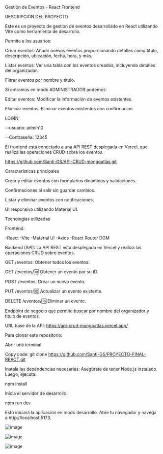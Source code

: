 Gestión de Eventos - React Frontend

DESCRIPCIÓN DEL PROYECTO
     
Este es un proyecto de gestión de eventos desarrollado en React utilizando Vite como herramienta de desarrollo. 

Permite a los usuarios:

Crear eventos: Añadir nuevos eventos proporcionando detalles como título, descripción, ubicación, fecha, hora, y más.

Listar eventos: Ver una tabla con los eventos creados, incluyendo detalles del organizador.

Filtrar eventos por nombre y titulo.

Si entramos en modo ADMINISTRADOR podemos:

Editar eventos: Modificar la información de eventos existentes.

Eliminar eventos: Eliminar eventos existentes con confirmación.



LOGIN: 

--usuario: admin10 

--Contraseña: 12345


El frontend está conectado a una API REST desplegada en Vercel, que realiza las operaciones CRUD sobre los eventos.

https://github.com/Santi-GS/API-CRUD-mongoatlas.git

Características principales

Crear y editar eventos con formularios dinámicos y validaciones.

Confirmaciones al salir sin guardar cambios.

Listar y eliminar eventos con notificaciones.

UI responsiva utilizando Material UI.

Tecnologías utilizadas

Frontend:

-React
-Vite
-Material UI
-Axios
-React Router DOM


Backend (API):
La API REST está desplegada en Vercel y realiza las operaciones CRUD sobre eventos.

GET /eventos: Obtener todos los eventos.

GET /eventos/:id: Obtener un evento por su ID.

POST /eventos: Crear un nuevo evento.

PUT /eventos/:id: Actualizar un evento existente.

DELETE /eventos/:id: Eliminar un evento.

Endpoint de negocio que permite buscar por nombre del organizador y titulo de eventos.

URL base de la API:
https://api-crud-mongoatlas.vercel.app/

Para clonar este repositorio:

Abrir una terminal

Copy code:
git clone https://github.com/Santi-GS/PROYECTO-FINAL-REACT.git

Instala las dependencias necesarias: Asegúrate de tener Node.js instalado. Luego, ejecuta:

npm install

Inicia el servidor de desarrollo:

npm run dev

Esto iniciará la aplicación en modo desarrollo. Abre tu navegador y navega a http://localhost:5173.

![image](https://github.com/user-attachments/assets/b7b9e048-76bf-430f-91df-20b7de93fddc)

![image](https://github.com/user-attachments/assets/47895e0e-70bb-4844-af59-a6c71caa4323)

![image](https://github.com/user-attachments/assets/3f84d4c0-da9c-456d-95ae-82e23f13d464)



   
